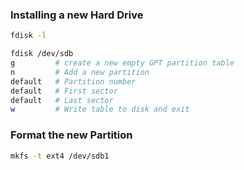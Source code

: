 ### Installing a new Hard Drive
```bash
fdisk -l
```
```bash
fdisk /dev/sdb
g         # create a new empty GPT partition table
n         # Add a new partition
default   # Partition number
default   # First sector
default   # Last sector
w         # Write table to disk and exit
```



### Format the new Partition
```bash
mkfs -t ext4 /dev/sdb1
```
